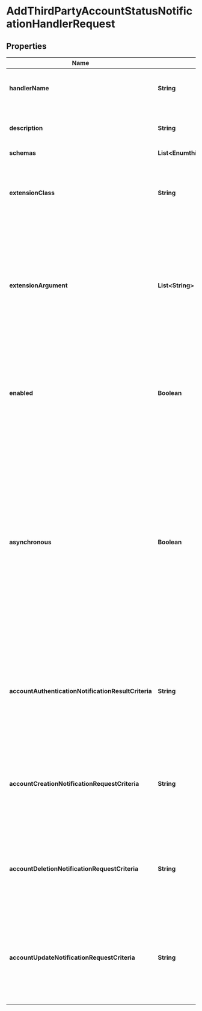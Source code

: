 

# AddThirdPartyAccountStatusNotificationHandlerRequest


## Properties

| Name | Type | Description | Notes |
|------------ | ------------- | ------------- | -------------|
|**handlerName** | **String** | Name of the new Account Status Notification Handler |  |
|**description** | **String** | A description for this Account Status Notification Handler |  [optional] |
|**schemas** | **List&lt;EnumthirdPartyAccountStatusNotificationHandlerSchemaUrn&gt;** |  |  |
|**extensionClass** | **String** | The fully-qualified name of the Java class providing the logic for the Third Party Account Status Notification Handler. |  |
|**extensionArgument** | **List&lt;String&gt;** | The set of arguments used to customize the behavior for the Third Party Account Status Notification Handler. Each configuration property should be given in the form &#39;name&#x3D;value&#39;. |  [optional] |
|**enabled** | **Boolean** | Indicates whether the Account Status Notification Handler is enabled. Only enabled handlers are invoked whenever a related event occurs in the server. |  |
|**asynchronous** | **Boolean** | Indicates whether the server should attempt to invoke this Account Status Notification Handler in a background thread so that any potentially-expensive processing (e.g., performing network communication to deliver a message) will not delay processing for the operation that triggered the notification. |  [optional] |
|**accountAuthenticationNotificationResultCriteria** | **String** | A result criteria object that identifies which successful bind operations should result in account authentication notifications for this handler. |  [optional] |
|**accountCreationNotificationRequestCriteria** | **String** | A request criteria object that identifies which add requests should result in account creation notifications for this handler. |  [optional] |
|**accountDeletionNotificationRequestCriteria** | **String** | A request criteria object that identifies which delete requests should result in account deletion notifications for this handler. |  [optional] |
|**accountUpdateNotificationRequestCriteria** | **String** | A request criteria object that identifies which modify and modify DN requests should result in account update notifications for this handler. |  [optional] |



